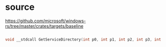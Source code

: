 # source

<https://github.com/microsoft/windows-rs/tree/master/crates/targets/baseline>

```c

void __stdcall GetServiceDirectory(int p0, int p1, int p2, int p3, int p4) {}

```
